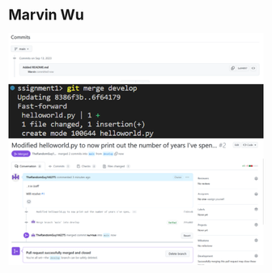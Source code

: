 # Marvin Wu
![Commit New README.md Screenshot](commit_new_readme_screenshot.png)
![Merging Branches Screenshot](merging_branches_screenshot.png)
![Merging Pull Request Screenshot](merging_pull_request_screenshot.png)